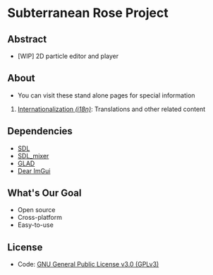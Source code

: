 # Subterranean Rose Project
## Abstract
- \[WIP\] 2D particle editor and player

## About
- You can visit these stand alone pages for special information
1. [Internationalization *(i18n)*](./i18n.en.md): Translations and other related content

## Dependencies
- [SDL](https://www.libsdl.org/)
- [SDL_mixer](https://www.libsdl.org/projects/SDL_mixer/)
- [GLAD](https://glad.dav1d.de/)
- [Dear ImGui](https://github.com/Tyyppi77/imgui_sdl)

## What's Our Goal
- Open source
- Cross-platform
- Easy-to-use

## License
- Code: [GNU General Public License v3.0 (GPLv3)](./license.txt)

